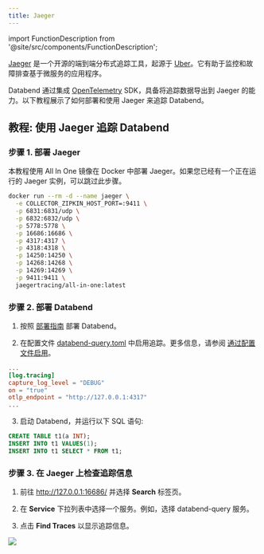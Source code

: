 ```yaml
---
title: Jaeger
---
```


import FunctionDescription from '@site/src/components/FunctionDescription';

<FunctionDescription description="引入或更新: v1.2.199"/>

[Jaeger](https://github.com/jaegertracing/jaeger) 是一个开源的端到端分布式追踪工具，起源于 [Uber](https://www.uber.com/)。它有助于监控和故障排查基于微服务的应用程序。

Databend 通过集成 [OpenTelemetry](https://opentelemetry.io/) SDK，具备将追踪数据导出到 Jaeger 的能力。以下教程展示了如何部署和使用 Jaeger 来追踪 Databend。

## 教程: 使用 Jaeger 追踪 Databend

### 步骤 1. 部署 Jaeger

本教程使用 All In One 镜像在 Docker 中部署 Jaeger。如果您已经有一个正在运行的 Jaeger 实例，可以跳过此步骤。

```bash
docker run --rm -d --name jaeger \
  -e COLLECTOR_ZIPKIN_HOST_PORT=:9411 \
  -p 6831:6831/udp \
  -p 6832:6832/udp \
  -p 5778:5778 \
  -p 16686:16686 \
  -p 4317:4317 \
  -p 4318:4318 \
  -p 14250:14250 \
  -p 14268:14268 \
  -p 14269:14269 \
  -p 9411:9411 \
  jaegertracing/all-in-one:latest
```

### 步骤 2. 部署 Databend

1. 按照 [部署指南](/guides/deploy) 部署 Databend。

2. 在配置文件 [databend-query.toml](https://github.com/datafuselabs/databend/blob/main/scripts/distribution/configs/databend-query.toml) 中启用追踪。更多信息，请参阅 [通过配置文件启用](../30-tracing.md#enabling-with-configuration-file)。

```toml title='databend-query.toml'
...
[log.tracing]
capture_log_level = "DEBUG"
on = "true"
otlp_endpoint = "http://127.0.0.1:4317"
...
```

3. 启动 Databend，并运行以下 SQL 语句:

```sql
CREATE TABLE t1(a INT);
INSERT INTO t1 VALUES(1);
INSERT INTO t1 SELECT * FROM t1;
```

### 步骤 3. 在 Jaeger 上检查追踪信息

1. 前往 http://127.0.0.1:16686/ 并选择 **Search** 标签页。

2. 在 **Service** 下拉列表中选择一个服务。例如，选择 databend-query 服务。

3. 点击 **Find Traces** 以显示追踪信息。

![](https://datafuse-1253727613.cos.ap-hongkong.myqcloud.com/jaeger-tracing-show.png)